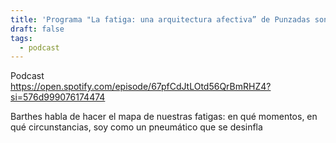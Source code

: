 ```yaml
---
title: 'Programa "La fatiga: una arquitectura afectiva” de Punzadas sonoras'
draft: false
tags:
  - podcast
---
```

Podcast  
https://open.spotify.com/episode/67pfCdJtLOtd56QrBmRHZ4?si=576d999076174474

Barthes habla de hacer el mapa de nuestras fatigas: en qué momentos, en qué circunstancias, soy como un pneumático que se desinfla
